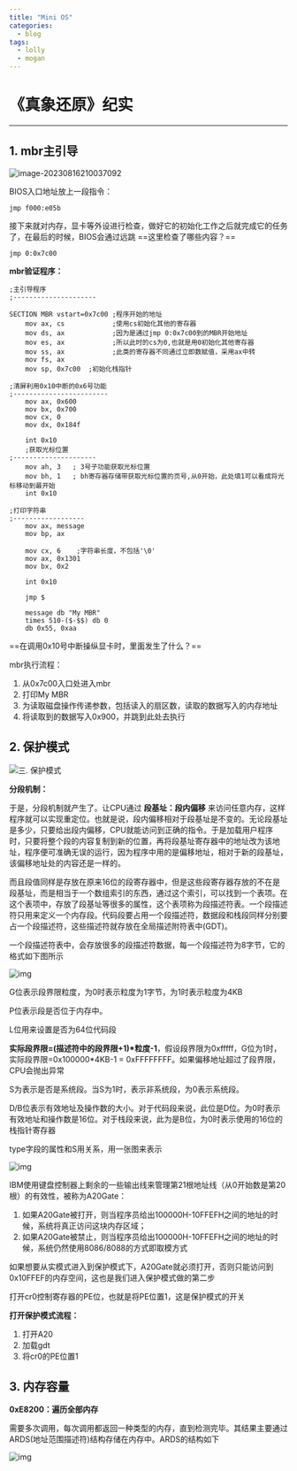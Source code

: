 ```yaml
---
title: "Mini OS"
categories:
  - blog
tags:
  - lolly
  - mogan
---
```


# 《真象还原》纪实
--------------------------------



## 1. mbr主引导

![image-20230816210037092](\\wsl.localhost\Ubuntu-22.04\home\charon\charonxin.github.io\images\image-20230816210037092.png)

BIOS入口地址放上一段指令：

```assembly
jmp f000:e05b
```

接下来就对内存，显卡等外设进行检查，做好它的初始化工作之后就完成它的任务了，在最后的时候，BIOS会通过远跳 ==这里检查了哪些内容？==

```assembly
jmp 0:0x7c00
```

**mbr验证程序：**

```assembly
;主引导程序
;---------------------

SECTION MBR vstart=0x7c00 ;程序开始的地址
    mov ax, cs            ;使用cs初始化其他的寄存器
    mov ds, ax            ;因为是通过jmp 0:0x7c00到的MBR开始地址
    mov es, ax            ;所以此时的cs为0,也就是用0初始化其他寄存器
    mov ss, ax            ;此类的寄存器不同通过立即数赋值，采用ax中转
    mov fs, ax
    mov sp, 0x7c00  ;初始化栈指针

;清屏利用0x10中断的0x6号功能
;------------------------
    mov ax, 0x600
    mov bx, 0x700
    mov cx, 0
    mov dx, 0x184f

    int 0x10
    ;获取光标位置
;---------------------
    mov ah, 3   ; 3号子功能获取光标位置
    mov bh, 1   ; bh寄存器存储带获取光标位置的页号,从0开始，此处填1可以看成将光标移动到最开始
    int 0x10

;打印字符串
;------------------
    mov ax, message
    mov bp, ax

    mov cx, 6    ;字符串长度，不包括'\0'
    mov ax, 0x1301
    mov bx, 0x2

    int 0x10		

    jmp $

    message db "My MBR"
    times 510-($-$$) db 0 
    db 0x55, 0xaa
```

==在调用0x10号中断操纵显卡时，里面发生了什么？==

mbr执行流程：

1. 从0x7c00入口处进入mbr
2. 打印My MBR
3. 为读取磁盘操作传递参数，包括读入的扇区数，读取的数据写入的内存地址
4. 将读取到的数据写入0x900，并跳到此处去执行

## 2. 保护模式

![三. 保护模式](\\wsl.localhost\Ubuntu-22.04\home\charon\charonxin.github.io\images\v2-6aa0bdffd2888bc38fcbe22d67452c51_720w.png)

**分段机制：**

于是，分段机制就产生了。让CPU通过 **段基址：段内偏移** 来访问任意内存，这样程序就可以实现重定位。也就是说，段内偏移相对于段基址是不变的。无论段基址是多少，只要给出段内偏移，CPU就能访问到正确的指令。于是加载用户程序时，只要将整个段的内容复制到新的位置，再将段基址寄存器中的地址改为该地址，程序便可准确无误的运行，因为程序中用的是偏移地址，相对于新的段基址，该偏移地址处的内容还是一样的。

而且段值同样是存放在原来16位的段寄存器中，但是这些段寄存器存放的不在是段基址，而是相当于一个数组索引的东西，通过这个索引，可以找到一个表项。在这个表项中，存放了段基址等很多的属性，这个表项称为段描述符表。一个段描述符只用来定义一个内存段。代码段要占用一个段描述符，数据段和栈段同样分别要占一个段描述符，这些描述符就存放在全局描述附符表中(GDT)。

一个段描述符表中，会存放很多的段描述符数据，每一个段描述符为8字节，它的格式如下图所示

![img](\\wsl.localhost\Ubuntu-22.04\home\charon\charonxin.github.io\images\v2-2664817822c89c64a9e8adc8c34495cc_720w.jpg)

G位表示段界限粒度，为0时表示粒度为1字节，为1时表示粒度为4KB

P位表示段是否位于内存中。

L位用来设置是否为64位代码段

**实际段界限=(描述符中的段界限+1)\*粒度-1**，假设段界限为0xfffff，G位为1时，实际段界限=0x100000*4KB-1 = 0xFFFFFFFF。如果偏移地址超过了段界限，CPU会抛出异常

S为表示是否是系统段。当S为1时，表示非系统段，为0表示系统段。

D/B位表示有效地址及操作数的大小。对于代码段来说，此位是D位。为0时表示有效地址和操作数是16位。对于栈段来说，此为是B位，为0时表示使用的16位的栈指针寄存器

type字段的属性和S用关系，用一张图来表示

![img](\\wsl.localhost\Ubuntu-22.04\home\charon\charonxin.github.io\images\v2-b1ddb4221e46ac7204e30661c8c992e6_720w.jpg)

IBM使用键盘控制器上剩余的一些输出线来管理第21根地址线（从0开始数是第20根）的有效性，被称为A20Gate：



1. 如果A20Gate被打开，则当程序员给出100000H-10FFEFH之间的地址的时候，系统将真正访问这块内存区域；
2. 如果A20Gate被禁止，则当程序员给出100000H-10FFEFH之间的地址的时候，系统仍然使用8086/8088的方式即取模方式

如果想要从实模式进入到保护模式下，A20Gate就必须打开，否则只能访问到0x10FFEF的内存空间，这也是我们进入保护模式做的第二步

打开cr0控制寄存器的PE位，也就是将PE位置1，这是保护模式的开关

**打开保护模式流程：**

1. 打开A20
2. 加载gdt
3. 将cr0的PE位置1



## 3. 内存容量

**0xE8200：遍历全部内存**

需要多次调用，每次调用都返回一种类型的内存，直到检测完毕。其结果主要通过ARDS(地址范围描述符)结构存储在内存中。ARDS的结构如下

![img](C:\Users\16567\Desktop\images\v2-aa308e7d863b6f505c89a35cee6abb7f_720w.jpg)



